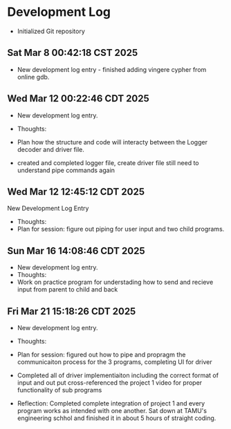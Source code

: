 # Development Log
- Initialized Git repository

## Sat Mar  8 00:42:18 CST 2025
- New development log entry - finished adding vingere cypher from online gdb.

## Wed Mar 12 00:22:46 CDT 2025
- New development log entry.

- Thoughts: 
- Plan how the structure and code will interacty between the Logger decoder and driver file.
- created and completed logger file, create driver file still need to understand pipe commands again

## Wed Mar 12 12:45:12 CDT 2025
 New Development Log Entry

- Thoughts: 
- Plan for session: figure out piping for user input and two child programs.

## Sun Mar 16 14:08:46 CDT 2025
- New development log entry.
- Thoughts: 
- Work on practice program for understading how to send and recieve input from parent to child and back

## Fri Mar 21 15:18:26 CDT 2025
- New development log entry.

- Thoughts: 
- Plan for session: figured out how to pipe and propragm the communicaiton process for the 3 programs, completing UI for driver

- Completed all of driver implementiaiton including the correct format of input and out put cross-referenced the project 1 video for proper functionality of sub programs

- Reflection: Completed complete integration of project 1 and every program works as intended with one another. Sat down at TAMU's engineering schhol and finished it in about 5 hours of straight coding. 
